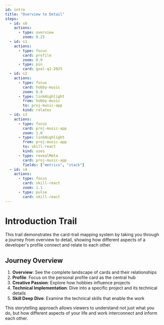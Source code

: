 ```yaml
---
id: intro
title: "Overview to Detail"
steps:
  - id: s0
    actions: 
      - type: overview
        zoom: 0.25
  - id: s1
    actions: 
      - type: focus
        card: profile
        zoom: 0.9
      - type: pin
        card: goal-q1-2025
  - id: s2
    actions: 
      - type: focus
        card: hobby-music
        zoom: 0.8
      - type: linkHighlight
        from: hobby-music
        to: proj-music-app
        kind: relates
  - id: s3
    actions: 
      - type: focus
        card: proj-music-app
        zoom: 1.0
      - type: linkHighlight
        from: proj-music-app
        to: skill-react
        kind: uses
      - type: revealMeta
        card: proj-music-app
        fields: ["metrics", "stack"]
  - id: s4
    actions: 
      - type: focus
        card: skill-react
        zoom: 1.1
      - type: pulse
        card: skill-react
---
```


# Introduction Trail

This trail demonstrates the card-trail mapping system by taking you through a journey from overview to detail, showing how different aspects of a developer's profile connect and relate to each other.

## Journey Overview

1. **Overview**: See the complete landscape of cards and their relationships
2. **Profile**: Focus on the personal profile card as the central hub
3. **Creative Passion**: Explore how hobbies influence projects
4. **Technical Implementation**: Dive into a specific project and its technical details
5. **Skill Deep Dive**: Examine the technical skills that enable the work

This storytelling approach allows viewers to understand not just what you do, but how different aspects of your life and work interconnect and inform each other.